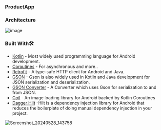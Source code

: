 ### ProductApp

### Architecture
![image](https://github.com/oybekjon94/android-architecture/assets/91370134/69df46ee-06fa-452b-9558-3f6bca6f3fd1)

### Built With🛠
- [Kotlin](https://kotlinlang.org/) - Most widely used programming language for Android development.
- [Coroutines﻿](https://kotlinlang.org/docs/coroutines-overview.html) - For asynchronous and more..
- [Retrofit](https://square.github.io/retrofit/) - A type-safe HTTP client for Android and Java.
- [GSON](https://github.com/google/gson) - Gson is also widely used in Kotlin and Java development for JSON serialization and deserialization.
- [GSON Converter](https://github.com/square/retrofit/tree/master/retrofit-converters/gson) - A Converter which uses Gson for serialization to and from JSON.
- [Coil](https://coil-kt.github.io/coil) - An image loading library for Android backed by Kotlin Coroutines
- [Dagger Hilt](https://developer.android.com/training/dependency-injection/hilt-jetpack) -Hilt is a dependency injection library for Android that reduces the boilerplate of doing manual dependency injection in your project.

![Screenshot_20240528_143758](https://github.com/oybekjon94/android-architecture/assets/91370134/624fe339-49dd-482c-ad49-c0598f459118)
